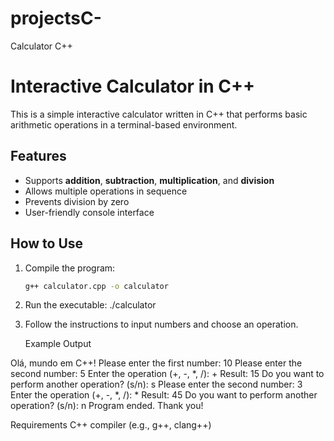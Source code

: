 # projectsC-
Calculator C++

# Interactive Calculator in C++

This is a simple interactive calculator written in C++ that performs basic arithmetic operations in a terminal-based environment.

## Features

- Supports **addition**, **subtraction**, **multiplication**, and **division**
- Allows multiple operations in sequence
- Prevents division by zero
- User-friendly console interface

## How to Use

1. Compile the program:
   ```bash
   g++ calculator.cpp -o calculator
2. Run the executable:
 ./calculator
3. Follow the instructions to input numbers and choose an operation.

   Example Output

Olá, mundo em C++!
Please enter the first number: 10
Please enter the second number: 5
Enter the operation (+, -, *, /): +
Result: 15
Do you want to perform another operation? (s/n): s
Please enter the second number: 3
Enter the operation (+, -, *, /): *
Result: 45
Do you want to perform another operation? (s/n): n
Program ended. Thank you!

Requirements
C++ compiler (e.g., g++, clang++)
